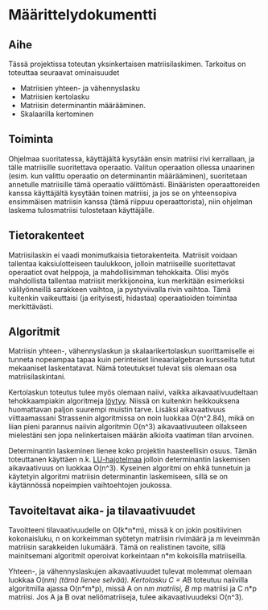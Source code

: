 # Määrittelydokumentti

## Aihe
Tässä projektissa toteutan yksinkertaisen matriisilaskimen. Tarkoitus on toteuttaa seuraavat ominaisuudet
- Matriisien yhteen- ja vähennyslasku
- Matriisien kertolasku
- Matriisin determinantin määrääminen.
- Skalaarilla kertominen

## Toiminta
Ohjelmaa suoritatessa, käyttäjältä kysytään ensin matriisi rivi kerrallaan, ja tälle matriisille suoritettava operaatio.
Valitun operaation ollessa unaarinen (esim. kun valittu operaatio on determinantin määrääminen), suoritetaan annetulle
matriisille tämä operaatio välittömästi. Binääristen operaattoreiden kanssa käyttäjältä kysytään toinen matriisi, ja jos se on
yhteensopiva ensimmäisen matriisin kanssa (tämä riippuu operaattorista), niin ohjelman laskema tulosmatriisi tulostetaan
käyttäjälle.

## Tietorakenteet
Matriisilaskin ei vaadi monimutkaisia tietorakenteita. Matriisit voidaan tallentaa kaksiulotteiseen taulukkoon, jolloin
matriiseille suoritettavat operaatiot ovat helppoja, ja mahdollisimman tehokkaita. Olisi myös mahdollista tallentaa matriisit
merkkijonoina, kun merkitään esimerkiksi välilyönneillä sarakkeen vaihtoa, ja pystyviivalla rivin vaihtoa. Tämä kuitenkin
vaikeuttaisi (ja erityisesti, hidastaa) operaatioiden toimintaa merkittävästi.

## Algoritmit
Matriisin yhteen-, vähennyslaskun ja skalaarikertolaskun suorittamiselle ei tunneta nopeampaa tapaa kuin perinteiset
lineaarialgebran kursseilta tutut mekaaniset laskentatavat. Nämä toteutukset tulevat siis olemaan osa matriisilaskintani.

Kertolaskun toteutus tulee myös olemaan naiivi, vaikka aikavaativuudeltaan tehokkaampiakin algoritmeja
[löytyy](https://en.wikipedia.org/wiki/Strassen_algorithm#Asymptotic_complexity). Niissä on kuitenkin heikkouksena
huomattavan paljon suurempi muistin tarve. Lisäksi aikavaativuus viittaamassani Strassenin algoritmissa on noin luokkaa
O(n^2.84), mikä on liian pieni parannus naiivin algoritmin O(n^3) aikavaativuuteen ollakseen mielestäni sen jopa
nelinkertaisen määrän alkioita vaatiman tilan arvoinen.

Determinantin laskeminen lienee koko projektin haasteellisin osuus. Tämän toteuttanen käyttäen n.k.
[LU-hajotelmaa](https://en.wikipedia.org/wiki/LU_decomposition) jolloin determinantin laskemisen aikavaativuus on luokkaa
O(n^3). Kyseinen algoritmi on ehkä tunnetuin ja käytetyin algoritmi matriisin determinantin laskemiseen, sillä se on
käytännössä nopeimpien vaihtoehtojen joukossa.

## Tavoiteltavat aika- ja tilavaativuudet
Tavoitteeni tilavaativuudelle on O(k\*n\*m), missä k on jokin positiivinen kokonaisluku, n on korkeimman syötetyn matriisin
rivimäärä ja m leveimmän matriisin sarakkeiden lukumäärä. Tämä on realistinen tavoite, sillä mainitsemani algoritmit operoivat
korkeintaan n*m kokoisilla matriiseilla.

Yhteen-, ja vähennyslaskujen aikavaativuudet tulevat molemmat olemaan luokkaa O(n*m) (tämä lienee selvää). Kertolasku C = A*B
toteutuu naiivilla algoritmilla ajassa O(n\*m\*p), missä A on n*m matriisi, B m*p matriisi ja C n*p matriisi. Jos A ja B ovat
neliömatriiseja, tulee aikavaativuudeksi O(n^3).
